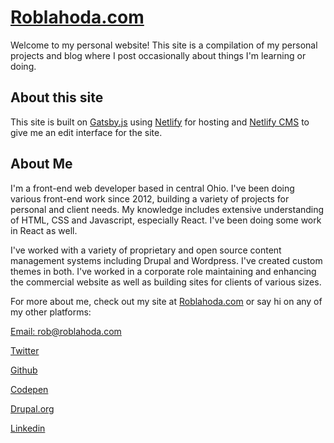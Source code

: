 # [Roblahoda.com](https://roblahoda.com)

Welcome to my personal website! This site is a compilation of my personal projects and blog where I post occasionally about things I'm learning or doing.

## About this site

This site is built on [Gatsby.js](https://www.gatsbyjs.org/) using [Netlify](https://www.netlify.com/) for hosting and [Netlify CMS](https://www.netlifycms.org/) to give me an edit interface for the site.

## About Me

I'm a front-end web developer based in central Ohio. I've been doing various front-end work since 2012, building a variety of projects for personal and client needs. My knowledge includes extensive understanding of HTML, CSS and Javascript, especially React. I've been doing some work in React as well.

I've worked with a variety of proprietary and open source content management systems including Drupal and Wordpress. I've created custom themes in both. I've worked in a corporate role maintaining and enhancing the commercial website as well as building sites for clients of various sizes.

For more about me, check out my site at [Roblahoda.com](https://roblahoda.com) or say hi on any of my other platforms:

[Email: rob@roblahoda.com](mailto:rob@roblahoda.com)

[Twitter](https://twitter.com/rlahoda)

[Github](https://github.com/rlahoda)

[Codepen](https://codepen.io/rlahoda/)

[Drupal.org](https://www.drupal.org/u/rlahoda/)

[Linkedin](https://www.linkedin.com/in/robert-lahoda/)
